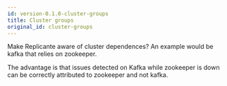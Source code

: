 ```yaml
---
id: version-0.1.0-cluster-groups
title: Cluster groups
original_id: cluster-groups
---
```


Make Replicante aware of cluster dependences?
An example would be kafka that relies on zookeeper.

The advantage is that issues detected on Kafka while zookeeper is down can be
correctly attributed to zookeeper and not kafka.
